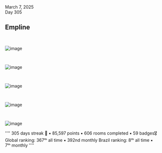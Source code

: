 March 7, 2025<br>
Day 305<br>

<h2>Empline</h2>

<br>

![image](https://github.com/user-attachments/assets/25f1f383-3159-46bd-9edb-156c4e4db4c8)


<br>

![image](https://github.com/user-attachments/assets/fd76ed04-d61a-4489-ac5a-e667ecdbeadc)

<br>

![image](https://github.com/user-attachments/assets/3742702c-509d-465b-a7d4-f7d3a51f805f)

<br>

![image](https://github.com/user-attachments/assets/17963b37-2f0c-4438-9760-2012fd89e1e9)

<br>

![image](https://github.com/user-attachments/assets/214dcfea-cae8-4abd-8fea-852efc9c0e0e)


''''
305 days streak 🎉 ▪ 85,597 points ▪ 606 rooms completed ▪ 59 badges🎖️
Global ranking:    367ᵗʰ all time    ▪    392nd monthly
Brazil ranking:      8ᵗʰ all time    ▪      7ᵗʰ monthly
''''



